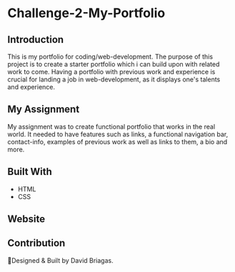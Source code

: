 # Challenge-2-My-Portfolio

## Introduction
This is my portfolio for coding/web-development. The purpose of this project
is to create a starter portfolio which i can build upon with related work to come.
Having a portfolio with previous work and experience is crucial for landing a job in
web-development, as it displays one's talents and experience.

## My Assignment
My assignment was to create functional portfolio that works in the real world.
It needed to have features such as links, a functional navigation bar, contact-info, examples
of previous work as well as links to them, a bio and more.

## Built With
* HTML
* CSS

## Website

## Contribution
🧠Designed & Built by David Briagas.
